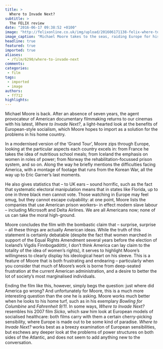 ```yaml
---
title: >
  Where to Invade Next?
subtitle: >
  The FELIX review
date: "2016-06-17 09:38:52 +0100"
image: "http://felixonline.co.uk/img/upload/201606171138-felix-where-to-invade-next.jpg"
image_caption: "Michael Moore takes to the seas, raiding Europe for his latest documentary work. "
headline: true
featured: true
imported: true
aliases:
 - /film/6290/where-to-invade-next
comments:
categories:
 - film
tags:
 - imported
 - image
authors:
 - ff712
highlights:
---
```


Michael Moore is back. After an absence of seven years, the agent provocateur of American documentary filmmaking returns to our cinemas with his latest, _Where to Invade Next?_, a light-hearted look at the benefits of European-style socialism, which Moore hopes to import as a solution for the problems in his home country.

In a modernised version of the ‘Grand Tour’, Moore zips through Europe, looking at the particular aspects each country excels in: from France he takes the idea of nutritious school meals; from Iceland the emphasis on women in roles of power; from Norway the rehabilitation-focussed prison system, and so on. Along the way he briefly mentions the difficulties facing America, with a montage of footage that runs from the Korean War, all the way up to Eric Garner’s last moments.

He also gives statistics that – to UK ears – sound horrific, such as the fact that systematic electoral manipulation means that in states like Florida, up to one in three black men cannot vote. Those watching in Europe may feel smug, but they cannot escape culpability: at one point, Moore lists the companies that use American prison workers– in effect modern slave labour – including Microsoft and Delta Airlines. We are all Americans now; none of us can take the moral high-ground.

Moore concludes the film with the bombastic claim that – surprise, surprise – all these things are actually American ideas. While the truth of this statement is certainly debatable (despite the fact that women marched in support of the Equal Rights Amendment several years before the election of Iceland’s Vigdís Finnbogadóttir, I don’t think America can lay claim to the totality of the idea of women’s rights), it serves to highlight Moore’s willingness to clearly display his ideological heart on his sleeve. This is a feature of Moore that is both frustrating and endearing – particularly when you consider that much of Moore’s work is borne from deep-seated frustration at the current American administration, and a desire to better the lot of society’s most marginalised individuals.

Ending the film like this, however, simply begs the question: just where did America go wrong? And unfortunately for Moore, this is a much more interesting question than the one he is asking. Moore works much better when he looks to his home turf, such as in his exemplary _Bowling for Columbine_ and _Fahrenheit 9/11_. In some ways, _Where to Invade Next?_ resembles his 2007 film _Sicko_, which saw him look at European models of socialised healthcare: both films carry with them a certain cherry-picking sensibility, where Europe is made out to be some kind of paradise. _Where to Invade Next?_ works best as a breezy examination of European sensibilities, but eschews any deeper look at the problems of power structures on both sides of the Atlantic, and does not seem to add anything new to the conversation.
